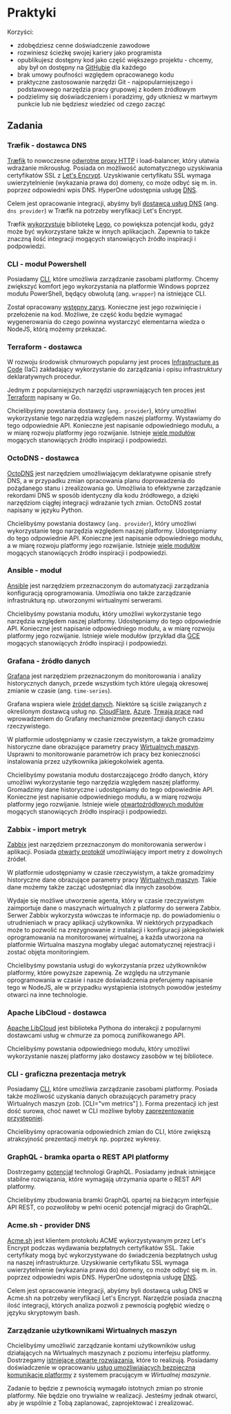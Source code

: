 # Praktyki

Korzyści:

* zdobędziesz cenne doświadczenie zawodowe
* rozwiniesz ścieżkę swojej kariery jako programista
* opublikujesz dostępny kod jako część większego projektu - chcemy, aby był on dostępny na [GitHubie](http://github.com/) dla każdego
* brak umowy poufności względem opracowanego kodu
* praktyczne zastosowanie narzędzi Git - najpopularniejszego i podstawowego narzędzia pracy grupowej z kodem źródłowym
* podzielimy się doświadczeniem i poradzimy, gdy utkniesz w martwym punkcie lub nie będziesz wiedzieć od czego zacząć

## Zadania

### Træfik - dostawca DNS <Badge text="Go"/>

[Træfik](https://docs.traefik.io/) to nowoczesne [odwrotne proxy HTTP](https://en.wikipedia.org/wiki/Reverse_proxy) i load-balancer, który ułatwia wdrażanie mikrousług. Posiada on możliwość automatycznego uzyskiwania certyfikatów SSL z [Let's Encrypt](https://letsencrypt.org/). Uzyskiwanie certyfikatu SSL wymaga uwierzytelnienie (wykazania prawa do) domeny, co może odbyć się m. in. poprzez odpowiedni wpis DNS. HyperOne udostępnia usługę [DNS](/resource/networking/dns.md).

Celem jest opracowanie integracji, abyśmy byli [dostawcą  usług DNS](https://docs.traefik.io/configuration/acme/#provider) (ang. ```dns provider```) w Træfik na potrzeby weryfikacji Let's Encrypt.

Træfik [wykorzystuje](https://github.com/containous/traefik/blob/master/provider/acme/provider.go) bibliotekę [Lego](https://github.com/xenolf/lego), co powiększa potencjał kodu, gdyż może być wykorzystane także w innych aplikacjach. Zapewnia to także znaczną ilość integracji mogących stanowiących źródło inspiracji i podpowiedzi.

### CLI - moduł Powershell <Badge text="Powershell"/>  <Badge text="NodeJS"/>

Posiadamy [CLI](/h1-cli/), które umożliwia zarządzanie zasobami platformy. Chcemy zwiększyć komfort jego wykorzystania na platformie Windows poprzez modułu PowerShell, będący obwolutą (ang. ```wrapper```) na istniejące CLI.

Został opracowany [wstępny zarys](https://github.com/hyperonecom/h1-cli/issues/73). Konieczne jest jego rozwinięcie i przełożenie na kod. Możliwe, że część kodu będzie wymagać wygenerowania do czego powinna wystarczyć elementarna wiedza o NodeJS, którą możemy przekazać.

### Terraform - dostawca <Badge text="Go"/>

W rozwoju środowisk chmurowych popularny jest proces [Infrastructure as Code](https://en.wikipedia.org/wiki/Infrastructure_as_Code) (IaC) zakładający wykorzystanie do zarządzania i opisu infrastruktury deklaratywnych procedur.

Jednym z popularniejszych narzędzi usprawniających ten proces jest [Terraform](https://www.terraform.io/intro/index.html) napisany w Go.

Chcielibyśmy powstania dostawcy (```ang. provider```), który umożliwi wykorzystanie tego narzędzia względem naszej platformy. Wystawiamy do tego odpowiednie API. Konieczne jest napisanie odpowiedniego modułu, a w miarę rozwoju platformy jego rozwijanie. Istnieje [wiele modułów](https://github.com/terraform-providers) mogących stanowiących źródło inspiracji i podpowiedzi.

### OctoDNS - dostawca <Badge text="Python"/>

[OctoDNS](https://github.com/github/octodns) jest narzędziem umożliwiającym deklaratywne opisanie strefy DNS, a w przypadku zmian opracowania planu doprowadzenia do pożądanego stanu i zrealizowania go. Umożliwia to efektywne zarządzanie rekordami DNS w sposób identyczny dla kodu źródłowego, a dzięki narzędziom ciągłej integracji wdrażanie tych zmian. OctoDNS został napisany w języku Python.

Chcielibyśmy powstania dostawcy (```ang. provider```), który umożliwi wykorzystanie tego narzędzia względem naszej platformy. Udostępniamy do tego odpowiednie API. Konieczne jest napisanie odpowiedniego modułu, a w miarę rozwoju platformy jego rozwijanie. Istnieje [wiele modułów](https://github.com/github/octodns/tree/master/octodns/provider) mogących stanowiących źródło inspiracji i podpowiedzi.

### Ansible - moduł  <Badge text="Python"/>

[Ansible](http://www.ansible.com/) jest narzędziem przeznaczonym do automatyzacji zarządzania konfiguracją oprogramowania. Umożliwia ono także zarządzanie infrastrukturą np. utworzonymi wirtualnymi serwerami.

Chcielibyśmy powstania modułu, który umożliwi wykorzystanie tego narzędzia względem naszej platformy. Udostępniamy do tego odpowiednie API. Konieczne jest napisanie odpowiedniego modułu, a w miarę rozwoju platformy jego rozwijanie. Istnieje wiele modułów (przykład dla [GCE](https://docs.ansible.com/ansible/latest/modules/gce_module.html) mogących stanowiących źródło inspiracji i podpowiedzi.

### Grafana - źródło danych <Badge text="JavaScript"/>

[Grafana](https://grafana.com/) jest narzędziem przeznaczonym do monitorowania i analizy historycznych danych, przede wszystkim tych które ulegają okresowej zmianie w czasie (ang. ```time-series```).

Grafana wspiera wiele [źródeł danych](http://docs.grafana.org/features/datasources/). Niektóre są ściśle związanych z określonym dostawcą usług np. [CloudFlare](https://support.cloudflare.com/hc/en-us/articles/115002722267-Install-the-Cloudflare-Grafana-Plugin), [Azure](https://grafana.com/plugins/grafana-azure-monitor-datasource). [Trwają prace](https://github.com/grafana/grafana/issues/4355) nad wprowadzeniem do Grafany mechanizmów prezentacji danych czasu rzeczywistego.

W platformie udostępniamy w czasie rzeczywistym, a także gromadzimy historyczne dane obrazujące parametry pracy [Wirtualnych maszyn](/resource/compute/virtual-machine.md). Usprawni to monitorowanie parametrów ich pracy bez konieczności instalowania przez użytkownika jakiegokolwiek agenta.

Chcielibyśmy powstania modułu dostarczającego źródło danych, który umożliwi wykorzystanie tego narzędzia względem naszej platformy. Gromadzimy dane historyczne i udostępniamy do tego odpowiednie API. Konieczne jest napisanie odpowiedniego modułu, a w miarę rozwoju platformy jego rozwijanie. Istnieje wiele [otwartoźródłowych modułów](https://grafana.com/plugins?type=datasource) mogących stanowiących źródło inspiracji i podpowiedzi.

### Zabbix - import metryk <Badge text="JavaScript"/>

[Zabbix](https://www.zabbix.com/) jest narzędziem przeznaczonym do monitorowania serwerów i aplikacji. Posiada [otwarty protokół](https://www.zabbix.com/documentation/3.4/manual/appendix/protocols) umożliwiający import metry z dowolnych źródeł.

W platformie udostępniamy w czasie rzeczywistym, a także gromadzimy historyczne dane obrazujące parametry pracy [Wirtualnych maszyn](/resource/compute/virtual-machine.md). Takie dane możemy także zacząć udostępniać dla innych zasobów.

Wydaje się możliwe utworzenie agenta, który w czasie rzeczywistym zaimportuje dane o maszynach wirtualnych z platformy do serwera Zabbix. Serwer Zabbix wykorzysta wówczas te informacje np. do powiadomieniu o utrudnieniach w pracy aplikacji użytkownika. W niektórych przypadkach może to pozwolić na zrezygnowanie z instalacji i konfiguracji jakiegokolwiek oprogramowania na monitorowanej wirtualnej, a każda utworzona na platformie Wirtualna maszyna mogłaby ulegać automatycznej rejestracji i zostać objęta monitoringiem.

Chcielibyśmy powstania usługi do wykorzystania przez użytkowników platformy, które powyższe zapewnią. Ze względu na utrzymanie oprogramowania w czasie i nasze doświadczenia preferujemy napisanie tego w NodeJS, ale w przypadku wystąpienia istotnych powodów jesteśmy otwarci na inne technologie.

### Apache LibCloud - dostawca <Badge text="Python"/>

[Apache LibCloud](https://libcloud.apache.org) jest biblioteka Pythona do interakcji z popularnymi dostawcami usług w chmurze za pomocą zunifikowanego API.

Chcielibyśmy powstania odpowiedniego modułu, który umożliwi wykorzystanie naszej platformy jako dostawcy zasobów w tej bibliotece.

### CLI - graficzna prezentacja metryk <Badge text="JavaScript"/>

Posiadamy [CLI](/h1-cli/), które umożliwia zarządzanie zasobami platformy. Posiada także możliwość uzyskania danych obrazujących parametry pracy Wirtualnych maszyn (zob. [CLI="vm metrics"] ). Forma prezentacji ich jest dość surowa, choć nawet w CLI możliwe byłoby [zaprezentowanie przystępniej](https://github.com/hyperonecom/h1-cli/issues/158).

Chcielibyśmy opracowania odpowiednich zmian do CLI, które zwiększą atrakcyjność prezentacji metryk np. poprzez wykresy.

### GraphQL - bramka oparta o REST API platformy <Badge text="JavaScript"/>

Dostrzegamy [potencjał](https://stackshare.io/posts/companies-using-graphql-in-production-2018) technologi GraphQL. Posiadamy jednak istniejące stabilne rozwiązania, które wymagają utrzymania oparte o REST API platformy.

Chcielibyśmy zbudowania bramki GraphQL opartej na bieżącym interfejsie API REST, co pozwoliłoby w pełni ocenić potencjał migracji do GraphQL.

### Acme.sh - provider DNS <Badge text="Bash"/>

[Acme.sh](https://github.com/Neilpang/acme.sh) jest klientem protokołu ACME wykorzystywanym przez Let's Encrypt podczas wydawania bezpłatnych certyfikatów SSL. Takie certyfikaty mogą być wykorzystywane do świadczenia bezpłatnych usług na naszej infrastrukturze.  Uzyskiwanie certyfikatu SSL wymaga uwierzytelnienie (wykazania prawa do) domeny, co może odbyć się m. in. poprzez odpowiedni wpis DNS. HyperOne udostępnia usługę [DNS](/resource/networking/dns.md).

Celem jest opracowanie integracji, abyśmy byli dostawcą  usług DNS w Acme.sh na potrzeby weryfikacji Let's Encrypt. Narzędzie posiada znaczną ilość integracji, których analiza pozwoli z pewnością pogłębić wiedzę o języku skryptowym bash.

### Zarządzanie użytkownikami Wirtualnych maszyn <Badge text="JavaScript"/> <Badge text="C++"/> <Badge text="C#"/> <Badge text="Python"/>

Chcielibyśmy umożliwić zarządzanie kontami użytkowników usług działających na Wirtualnych maszynach z poziomu interfejsu platformy. Dostrzegamy [istniejące otwarte rozwiązania](https://github.com/GoogleCloudPlatform/compute-image-packages), które to realizują. Posiadamy doświadczenie w opracowaniu [usług umożliwiających bezpieczną komunikacje platformy](https://docs.microsoft.com/en-us/virtualization/hyper-v-on-windows/user-guide/make-integration-service) z systemem pracującym w *Wirtualnej maszynie*.

Zadanie to będzie z pewnością wymagało istotnych zmian po stronie platformy.  Nie będzie ono trywialne w realizacji. Jesteśmy jednak otwarci, aby je wspólnie z Tobą zaplanować, zaprojektować i zrealizować.

